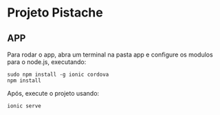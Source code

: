 
# Projeto Pistache

## APP
Para rodar o app, abra um terminal na pasta app e configure os modulos para o node.js, executando:

    sudo npm install -g ionic cordova
    npm install
Após, execute o projeto usando:

    ionic serve

